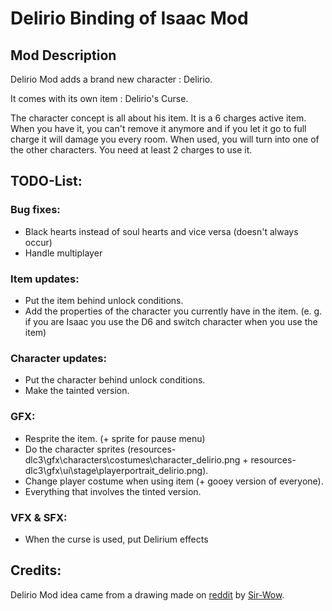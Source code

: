 # Delirio Binding of Isaac Mod

## Mod Description

Delirio Mod adds a brand new character : Delirio.

It comes with its own item : Delirio's Curse.

The character concept is all about his item. It is a 6 charges active item. When you have it, you can't remove it anymore and if you let it go to full charge it will damage you every room. When used, you will turn into one of the other characters. You need at least 2 charges to use it.

## TODO-List:

### Bug fixes:

- Black hearts instead of soul hearts and vice versa (doesn't always occur)
- Handle multiplayer

### Item updates:

- Put the item behind unlock conditions.
- Add the properties of the character you currently have in the item. (e. g. if you are Isaac you use the D6 and switch character when you use the item)

### Character updates:

- Put the character behind unlock conditions.
- Make the tainted version.

### GFX:

- Resprite the item. (+ sprite for pause menu)
- Do the character sprites (resources-dlc3\gfx\characters\costumes\character_delirio.png + resources-dlc3\gfx\ui\stage\playerportrait_delirio.png).
- Change player costume when using item (+ gooey version of everyone).
- Everything that involves the tinted version.

### VFX & SFX:

- When the curse is used, put Delirium effects

## Credits:

Delirio Mod idea came from a drawing made on [reddit](https://www.reddit.com/r/bindingofisaac/comments/ol0zps/i_give_you_delierio_the_delirium_goop_that_wanted/) by [Sir-Wow](https://www.reddit.com/user/Sir-Wow/).
